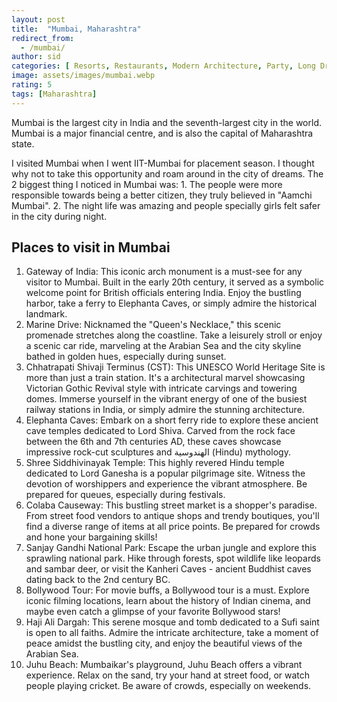 ```yaml
---
layout: post
title:  "Mumbai, Maharashtra"
redirect_from:
  - /mumbai/
author: sid
categories: [ Resorts, Restaurants, Modern Architecture, Party, Long Drive, Sea, Beach ]
image: assets/images/mumbai.webp
rating: 5
tags: [Maharashtra]
---
```

Mumbai is the largest city in India and the seventh-largest city in the world. Mumbai is a major financial centre, and is also the capital of Maharashtra state.

I visited Mumbai when I went IIT-Mumbai for placement season. I thought why not to take this opportunity and roam around in the city of dreams. The 2 biggest thing I noticed in Mumbai was: 1. The people were more responsible towards being a better citizen, they truly believed in "Aamchi Mumbai". 2. The night life was amazing and people specially girls felt safer in the city during night.

<h2>Places to visit in Mumbai</h2>

1. Gateway of India: This iconic arch monument is a must-see for any visitor to Mumbai. Built in the early 20th century, it served as a symbolic welcome point for British officials entering India. Enjoy the bustling harbor, take a ferry to Elephanta Caves, or simply admire the historical landmark.
2. Marine Drive: Nicknamed the "Queen's Necklace," this scenic promenade stretches along the coastline. Take a leisurely stroll or enjoy a scenic car ride, marveling at the Arabian Sea and the city skyline bathed in golden hues, especially during sunset.
3. Chhatrapati Shivaji Terminus (CST): This UNESCO World Heritage Site is more than just a train station. It's a architectural marvel showcasing Victorian Gothic Revival style with intricate carvings and towering domes. Immerse yourself in the vibrant energy of one of the busiest railway stations in India, or simply admire the stunning architecture.
4. Elephanta Caves: Embark on a short ferry ride to explore these ancient cave temples dedicated to Lord Shiva. Carved from the rock face between the 6th and 7th centuries AD, these caves showcase impressive rock-cut sculptures and الهندوسية (Hindu) mythology.
5. Shree Siddhivinayak Temple: This highly revered Hindu temple dedicated to Lord Ganesha is a popular pilgrimage site. Witness the devotion of worshippers and experience the vibrant atmosphere.  Be prepared for queues, especially during festivals.
6. Colaba Causeway:  This bustling street market is a shopper's paradise. From street food vendors to antique shops and trendy boutiques, you'll find a diverse range of items at all price points.  Be prepared for crowds and hone your bargaining skills!
7. Sanjay Gandhi National Park: Escape the urban jungle and explore this sprawling national park. Hike through forests, spot wildlife like leopards and sambar deer, or visit the Kanheri Caves - ancient Buddhist caves dating back to the 2nd century BC.
8. Bollywood Tour:  For movie buffs, a Bollywood tour is a must. Explore iconic filming locations, learn about the history of Indian cinema, and maybe even catch a glimpse of your favorite Bollywood stars!
9. Haji Ali Dargah: This serene mosque and tomb dedicated to a Sufi saint is open to all faiths.  Admire the intricate architecture, take a moment of peace amidst the bustling city, and enjoy the beautiful views of the Arabian Sea.
10. Juhu Beach:  Mumbaikar's playground, Juhu Beach offers a vibrant experience.  Relax on the sand, try your hand at street food, or watch people playing cricket.  Be aware of crowds, especially on weekends.



<div class="pa-carousel-widget" style="width:100%; height:480px; display:none;"
  data-link="https://www.tripadvisor.in/Attractions-g304554-Activities-Mumbai_Maharashtra.html"
  data-title="Mumbai, Maharashtra"
  data-description="Resorts, Restaurants, Modern Architecture, Party, Long Drive, Sea"
  data-delay="3">
  <object data="https://lh3.googleusercontent.com/pw/AP1GczP1OpvceNVJdW-1ionhUNGssScy8KzGr0oMReRBKZYRKO-Yi8BzMt65CZL09ejnpwS0Nfw-ybdr2Elu1ODEdlAAV-BiJJol4NLUHt_Bpom96sl5jLK-=w960-rw-h720"></object>
  <object data="https://lh3.googleusercontent.com/pw/AP1GczPkayl5NdJH4YUOPmGMnfCcPJKRhf82MadXJuQuoKp0HtIU5oTumrwrUjD_MkmwiiVTKBc8ZEYfIWEug8vUVrCaBfiRyn5Sp7fqrWsPIJiIjgu06zaY=w960-rw-h720"></object>
  <object data="https://lh3.googleusercontent.com/pw/AP1GczMBM5kigsrs6JIvsfTk2FMzPRxHniPQRdoMNSthc4dSr6eTcMwoYTpUsBIkrOl-K3QoS_abqsvDKApatqBRzBX0ZM0MRW-U8Q5x27VISJkj5rALi65n=w960-rw-h720"></object>
  <object data="https://lh3.googleusercontent.com/pw/AP1GczPli3VSl8GQ0baTMZyBS1rm0Djgg-3viv7Qv5UbfxOMJsdZRP41EZ49khXwlAhgAsEOgqKDFvDhsWh554UUkdoDHEpVUjeqU-gA4I8C8OCb_kZsNPjm=w960-rw-h720"></object>
  <object data="https://lh3.googleusercontent.com/pw/AP1GczNOkv3aJhRE8rfybXXwfbp513WoZsc57TTOAahi9tO-x35yYwphzSYf3I3ftfHnIZHZmoFxElhE_jTPseeI9cNITU-jEkd7EHr6FFXCK1U67FFOV4NI=w960-rw-h720"></object>
  <object data="https://lh3.googleusercontent.com/pw/AP1GczM_U3mHGYLsniCiOHVOvMGUw6VYUPsRwfbmz2J9qLCSu0SOhP9t6ga44WNZ8t4i0lpphflwdqEePua5LKGcpffqq4SXODUQhMdYr0meiY2ZbksJOj0d=w960-rw-h720"></object>
  <object data="https://lh3.googleusercontent.com/pw/AP1GczOU12W5imSr1nGjDb9otigMvFmdq0rSLz_DonqVfwA9xE0KDUibxNTyHxwV6AbTT4sB7wSnU0dndRjV4F2X_zuTNuCS224Vv836KIBbQRLq12EEJ_3s=w960-rw-h720"></object>
  <object data="https://lh3.googleusercontent.com/pw/AP1GczNwcI9OstWZhgVjeTwF-sFzTqappZFaRECqS_5GBEigHiiWIfKH4ahdZpXylgncC-yYpMU0mjzDb2YsiZ0Cd_-z_X-49hRExUghENYeddGYOUDBEqh6=w960-rw-h720"></object>
  <object data="https://lh3.googleusercontent.com/pw/AP1GczNib63ObIGKfJj_RnjhySAcv1Jd4IzKA0nsB5LkpaFQVkkYBxQotswb6a1EBeltwyrgQ5yDQREjZ5XwOaFOv7xNHDiKiJEYaYX0AJLnDrFF63IrrK8j=w960-rw-h720"></object>
  <object data="https://lh3.googleusercontent.com/pw/AP1GczPnlq62LSijErRXg49FMVliZGfnIATpB1YX3hA4CXGXim804ODMvBVlljJ0sj78TeFO0SQLREsQ7oT7H5u5jTOg_4hwipLx4IbdsjC7HRT4_nzgeU-D=w960-rw-h720"></object>
  <object data="https://lh3.googleusercontent.com/pw/AP1GczNHPcmx2PV2sbX4CAos3W6S5V8z75SdROeVzQkuNOAYP0i7nL1t64-nArk8gjr4hh53j3vkQJHVGd10gz3Xmy7hWDitNY8XDWknzU6A7ymbzlgXGnhK=w960-rw-h720"></object>
  <object data="https://lh3.googleusercontent.com/pw/AP1GczMAEA0qLNKVQ9hoaIMRYGxVB2ScFD03Kox7ZT9qY-YEwS-ZJM4ebfuDGrKdZbnfJr2kc-jNBmFD1MrnxvBaOZGGniTDwVxdGT3JlxO0ZmxhOGE77TZ0=w960-rw-h720"></object>
  <object data="https://lh3.googleusercontent.com/pw/AP1GczNCnuLXeFM8efJ1wq-omEqM4Tm2rorjmW0ydmqj4px_7V-cAIT7Sv8Fo-t8W6083IDAXKQ6ggliBd_ydEXML3Zef1uZMFpXOm8VEaiIiEqNDyY5_HoO=w960-rw-h720"></object>
  <object data="https://lh3.googleusercontent.com/pw/AP1GczO4DRkm6Rx0CQ7IKT_YekpKQKqrJvxdU-46iak-QQmivBMFJxtFw7_HnDq1OzwFNNFa0zgh1fFfR0wF0nCk6rCvWLYogEHJ7WUlH8TejNmVrcof4rdk=w960-rw-h720"></object>
  <object data="https://lh3.googleusercontent.com/pw/AP1GczPBgDRCyaDIYJ821frNHK4gE4Qnah8ytKMzOKH-41kGy2rhRjvHFW3wxaVzXrti_e-Tr69W-xINyDqF3tz3Zy_1NHP_GWaiaH9keegp6SlhL0c-zUWm=w960-rw-h720"></object>
  <object data="https://lh3.googleusercontent.com/pw/AP1GczMgYznAhDZR7JCbYoBDNwtSkvntu-X4rV9g2RPzrMVSMfSpxtCIC8t_cEYgv0q-Hpc-0l1tyBhU54-YXPB9q5UiJiMpQ6G3Mtq_IWlSdfI04rUWNOnh=w960-rw-h720"></object>
  <object data="https://lh3.googleusercontent.com/pw/AP1GczNyY3u46cmfgY4oofnszXMhw55qEh3MhByXnfn5Vt_vtaf3zUE8zEppMdGCI-FcCSz3QyQdrgXtZ6zI03ykEU-h4CFS_IELa0uxfukavst6SdViGMqe=w960-rw-h720"></object>
  <object data="https://lh3.googleusercontent.com/pw/AP1GczNdSyyCLx4myAzkwpwSY_pQFafIuiATt7i3dkKQwVpf-MJHOe2awrfm3HUtHkRjJ-K-N1bT7RUZ-2g64StGuKVHXBtxaHld8ZLsrNHNXIm26eO0wP93=w960-rw-h720"></object>
  <object data="https://lh3.googleusercontent.com/pw/AP1GczMI79of5p-igqW5u2a1CwtrBuighsR9S5nylb9WMfq_KUJxOkLkWSxtUU2-xjFgirJ-thVv8EVqzs4DTC5CtYy7DT22cZ-Z5pPsgtNLX9MbytOrEgs1=w960-rw-h720"></object>
  <object data="https://lh3.googleusercontent.com/pw/AP1GczNLWVyMeSUo-xX9P8RWtZz9gfmdTYRjP1OreU7-O1fA1au9BPOU1lt68RKPc36GIMz3K4YhnEXEk5lBtD5KwkWAs21FOQVlvzI3zeBnbhFBcgQvAwg4=w960-rw-h720"></object>
  <object data="https://lh3.googleusercontent.com/pw/AP1GczNqoIsRR4RPj58CKQtsmE7ynrcs3rWxM5a7yUiHGt1b_I3j9wZfbAzZSi34Iop-6X16UxqFxTo-jiLGDEiX-rMfgiay5nzlC9hFPRUb-YcuT6T9EAxc=w960-rw-h720"></object>
  <object data="https://lh3.googleusercontent.com/pw/AP1GczPho45OIb9C1E9w3G4dGwiRjSJ4kGLcnsGvsF_g9YUDJn88Ky__sS1X0992BdqoAUMSEQAsFEsWJ75EvkBLyXDhEyD0qHy9zgLlX93frippKZad4s9I=w960-rw-h720"></object>
  <object data="https://lh3.googleusercontent.com/pw/AP1GczN9XzNmWhUmeeZHYY6bOmRYptEaDrBoLDrunvFyLfC8RPfOYUsCDWbHAqmBa_mCWFY_bbzF2PTOXAyow7OFPxmQMgWHLnoWEKcWtAj91bDyp82_wHOL=w960-rw-h720"></object>
  <object data="https://lh3.googleusercontent.com/pw/AP1GczP-a3InqizSRmdqszpL7Xs-PgDKexnWKeGm0HuVF-FVCEmQQ3MClYeh1dsLlph1sMYGnX2sYS7tIGZk6bGek4t62JBEjDMr1puYWCUQIds0YGhyJbMt=w960-rw-h720"></object>
  <object data="https://lh3.googleusercontent.com/pw/AP1GczPxSR7bulwTX9yQeZTAq_w_bgDw3HbwdRiREP6NrGlhOvaSEHilVGLy2Nd5Bv6cmA8aTWUJKerTx3drenhRzTXrSUj_-M59X6YBF-KIzpV8ozCPCSvm=w960-rw-h720"></object>
  <object data="https://lh3.googleusercontent.com/pw/AP1GczMr9kmP3KP70Iw4GMGj5lvPCdRWCB73PB7aUG9cQRld4ogX2WxG30rk95vKgyfCHrZmaUbq8lmcMG_5hxQ8dszgIzuTzpbsB4RrJO8yO1BuuME8vJ5d=w960-rw-h720"></object>
  <object data="https://lh3.googleusercontent.com/pw/AP1GczMgAkGyqqPwLHhnffmlaGUJV2jHvtTKc-lGJ7pr7HE1bpCLuW8192R0YwnMurrlwdWgVPzPNmYuxl0MUSg9swwF-9eJxFhr-jR2bWieicnVwfayKeqe=w960-rw-h720"></object>
  <object data="https://lh3.googleusercontent.com/pw/AP1GczOA-9O35iAtf7uRI-xQi0nsw-cMcZfCVMr4NJZU8-miwD4cY67hPCBrH44nIjPyL41RhGJ1A5DwIfGl9kb1iSZnUCoAWGj6aMKmF9VJWk92viqlQJze=w960-rw-h720"></object>
  <object data="https://lh3.googleusercontent.com/pw/AP1GczMFhnJUp1-crD7hkOLTEWQqeJ_tl3eiDS2uxi25Mg01SdIJziBcBZyv6iQ6mC5FN9Iqnt2IxN6mbu1rJNG9qoZNXnkWZsiVNi5q7AHMeQZtqL2qCTBo=w960-rw-h720"></object>
  <object data="https://lh3.googleusercontent.com/pw/AP1GczO262rX1nFpEk05b5-6ylURA9DPwR6q4nToTLlWOp1Y4c5gJOWP1kmMznDAQbf_M_Iids53Jzvn1VzOiNR4qLatMMM7nPEo3UJxUW7rXJHkRPW_Erh8=w960-rw-h720"></object>
  <object data="https://lh3.googleusercontent.com/pw/AP1GczNRYa3fxZcOR0TkdfDUXNabD9SjkFYv3dDjilXe4iPP3rLxaW5m9BwUMEaK8pCIBKxTo-ReV96fF9RZu7s04hJseZop4O0IyQfnQ7f1y53GDhZPDAYb=w960-rw-h720"></object>
  <object data="https://lh3.googleusercontent.com/pw/AP1GczOn_KKNpeDTwK487UbATriZO0Kv8entsjSi8h-uyCfpfVtMwjMHIFb-1IpZ-Abzusu_ZAvY7rdiU_TyI4_US2FyTeVVWYBh_byBG7ArzDgKwA-dTOTW=w960-rw-h720"></object>
  <object data="https://lh3.googleusercontent.com/pw/AP1GczPKr7XBSzFAS8MQcMsUZthLF2jXp0w2nWthKR-xMOyrEtQOIr7_xhfvXDFWuwGZhe1fuaEswbaVI6EEBA_4QJzAoazhr4Y4KzLnH8hYbRIIqArzudHo=w960-rw-h720"></object>
  <object data="https://lh3.googleusercontent.com/pw/AP1GczNWkc9vipmQn2sdKilEOM57gzy2DrUaIATQVBYgRd5sMkcWBUuJsUPeNGDI5MYaBRm27FD39Y-LkJ7SPhlVjjctSuIlp6DN7tkK9DnQWHjO9k1NS2Do=w960-rw-h720"></object>
  <object data="https://lh3.googleusercontent.com/pw/AP1GczNGCW0ov_PjI61AsS84lZ1xi8irx4tFQlWZqkN8y7yjMqUTTAEjUJngN6u3Qkj6m8NHGPdke6nuuc5ZLItdbe7piyBxNn7S4fMJxqk6S1_SeDZoW872=w960-rw-h720"></object>
  <object data="https://lh3.googleusercontent.com/pw/AP1GczNi_i1iN7yeI3u_AF4uTMijtxIgw86I01UXgZhdRlvBIgqC1Mki0e037d4N0IMovP2jZ-7dbJYTHMsF_4PIq3MEujqpGk2gyGkmi41c7tg1kH7ebpNp=w960-rw-h720"></object>
</div>
